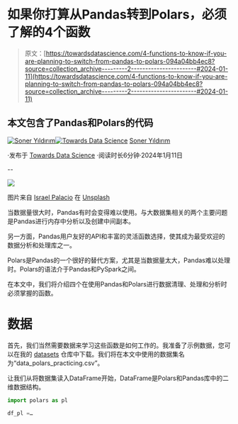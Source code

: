 # 如果你打算从Pandas转到Polars，必须了解的4个函数

> 原文：[https://towardsdatascience.com/4-functions-to-know-if-you-are-planning-to-switch-from-pandas-to-polars-094a04bb4ec8?source=collection_archive---------2-----------------------#2024-01-11](https://towardsdatascience.com/4-functions-to-know-if-you-are-planning-to-switch-from-pandas-to-polars-094a04bb4ec8?source=collection_archive---------2-----------------------#2024-01-11)

## 本文包含了Pandas和Polars的代码

[](https://sonery.medium.com/?source=post_page---byline--094a04bb4ec8--------------------------------)[![Soner Yıldırım](../Images/c589572e9d1ee176cd4f5a0008173f1b.png)](https://sonery.medium.com/?source=post_page---byline--094a04bb4ec8--------------------------------)[](https://towardsdatascience.com/?source=post_page---byline--094a04bb4ec8--------------------------------)[![Towards Data Science](../Images/a6ff2676ffcc0c7aad8aaf1d79379785.png)](https://towardsdatascience.com/?source=post_page---byline--094a04bb4ec8--------------------------------) [Soner Yıldırım](https://sonery.medium.com/?source=post_page---byline--094a04bb4ec8--------------------------------)

·发布于 [Towards Data Science](https://towardsdatascience.com/?source=post_page---byline--094a04bb4ec8--------------------------------) ·阅读时长6分钟·2024年1月11日

--

![](../Images/d4761bd98958427f264f0fb138545cd6.png)

图片来自 [Israel Palacio](https://unsplash.com/@othentikisra?utm_content=creditCopyText&utm_medium=referral&utm_source=unsplash) 在 [Unsplash](https://unsplash.com/photos/two-square-blue-led-lights-ImcUkZ72oUs?utm_content=creditCopyText&utm_medium=referral&utm_source=unsplash)

当数据量很大时，Pandas有时会变得难以使用。与大数据集相关的两个主要问题是Pandas进行内存中分析以及创建中间副本。

另一方面，Pandas用户友好的API和丰富的灵活函数选择，使其成为最受欢迎的数据分析和处理库之一。

Polars是Pandas的一个很好的替代方案，尤其是当数据量太大，Pandas难以处理时。Polars的语法介于Pandas和PySpark之间。

在本文中，我们将介绍四个在使用Pandas和Polars进行数据清理、处理和分析时必须掌握的函数。

# 数据

首先，我们当然需要数据来学习这些函数是如何工作的。我准备了示例数据，您可以在我的 [datasets](https://github.com/SonerYldrm/datasets/tree/main) 仓库中下载。我们将在本文中使用的数据集名为“data_polars_practicing.csv”。

让我们从将数据集读入DataFrame开始，DataFrame是Polars和Pandas库中的二维数据结构。

```py
import polars as pl

df_pl =…
```
